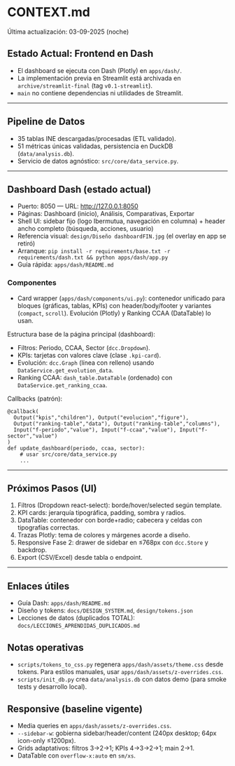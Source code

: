 # CONTEXT.md

Última actualización: 03-09-2025 (noche)

## Estado Actual: Frontend en Dash
- El dashboard se ejecuta con Dash (Plotly) en `apps/dash/`.
- La implementación previa en Streamlit está archivada en `archive/streamlit-final` (tag `v0.1-streamlit`).
- `main` no contiene dependencias ni utilidades de Streamlit.

---

## Pipeline de Datos
- 35 tablas INE descargadas/procesadas (ETL validado).
- 51 métricas únicas validadas, persistencia en DuckDB (`data/analysis.db`).
- Servicio de datos agnóstico: `src/core/data_service.py`.

---

## Dashboard Dash (estado actual)
- Puerto: 8050 — URL: http://127.0.0.1:8050
- Páginas: Dashboard (inicio), Análisis, Comparativas, Exportar
- Shell UI: sidebar fijo (logo Ibermutua, navegación en columna) + header ancho completo (búsqueda, acciones, usuario)
- Referencia visual: `design/Diseño dashboardFIN.jpg` (el overlay en app se retiró)
- Arranque: `pip install -r requirements/base.txt -r requirements/dash.txt && python apps/dash/app.py`
- Guía rápida: `apps/dash/README.md`

### Componentes
- Card wrapper (`apps/dash/components/ui.py`): contenedor unificado para bloques (gráficas, tablas, KPIs) con header/body/footer y variantes (`compact`, `scroll`). Evolución (Plotly) y Ranking CCAA (DataTable) lo usan.

Estructura base de la página principal (dashboard):
- Filtros: Periodo, CCAA, Sector (`dcc.Dropdown`).
- KPIs: tarjetas con valores clave (clase `.kpi-card`).
- Evolución: `dcc.Graph` (línea con relleno) usando `DataService.get_evolution_data`.
- Ranking CCAA: `dash_table.DataTable` (ordenado) con `DataService.get_ranking_ccaa`.

Callbacks (patrón):
```
@callback(
  Output("kpis","children"), Output("evolucion","figure"),
  Output("ranking-table","data"), Output("ranking-table","columns"),
  Input("f-periodo","value"), Input("f-ccaa","value"), Input("f-sector","value")
)
def update_dashboard(periodo, ccaa, sector):
    # usar src/core/data_service.py
    ...
```

---

## Próximos Pasos (UI)
1. Filtros (Dropdown react-select): borde/hover/selected según template.
2. KPI cards: jerarquía tipográfica, padding, sombra y radios.
3. DataTable: contenedor con borde+radio; cabecera y celdas con tipografías correctas.
4. Trazas Plotly: tema de colores y márgenes acorde a diseño.
5. Responsive Fase 2: drawer de sidebar en ≤768px con `dcc.Store` y backdrop.
6. Export (CSV/Excel) desde tabla o endpoint.

---

## Enlaces útiles
- Guía Dash: `apps/dash/README.md`
- Diseño y tokens: `docs/DESIGN_SYSTEM.md`, `design/tokens.json`
- Lecciones de datos (duplicados TOTAL): `docs/LECCIONES_APRENDIDAS_DUPLICADOS.md`

## Notas operativas
- `scripts/tokens_to_css.py` regenera `apps/dash/assets/theme.css` desde tokens. Para estilos manuales, usar `apps/dash/assets/z-overrides.css`.
- `scripts/init_db.py` crea `data/analysis.db` con datos demo (para smoke tests y desarrollo local).

## Responsive (baseline vigente)
- Media queries en `apps/dash/assets/z-overrides.css`.
- `--sidebar-w`: gobierna sidebar/header/content (240px desktop; 64px icon-only ≤1200px).
- Grids adaptativos: filtros 3→2→1; KPIs 4→3→2→1; main 2→1.
- DataTable con `overflow-x:auto` en `sm/xs`.
